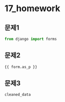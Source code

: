 # 17_homework

## 문제1

```python
from django import forms
```



## 문제2

```html
{{ form.as_p }}
```



## 문제3

```python
cleaned_data
```

